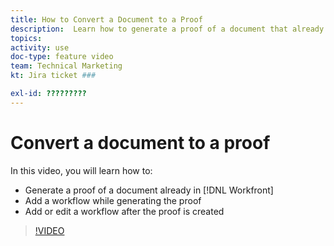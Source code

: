 ```yaml
---
title: How to Convert a Document to a Proof
description:  Learn how to generate a proof of a document that already exists in [!DNL Adobe Workfront], add a workflow to a proof, and add or edit a workflow after proof creation. 
topics: 
activity: use
doc-type: feature video
team: Technical Marketing
kt: Jira ticket ###

exl-id: ?????????
---
```

# Convert a document to a proof

In this video, you will learn how to:

* Generate a proof of a document already in [!DNL Workfront]
* Add a workflow while generating the proof
* Add or edit a workflow after the proof is created

>[!VIDEO](https://video.tv.adobe.com/v/335134/?quality=12)
